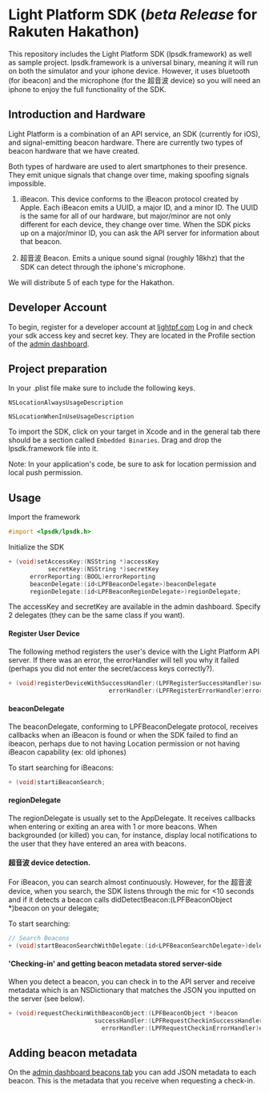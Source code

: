 
# Light Platform SDK (*beta Release* for Rakuten Hakathon)

This repository includes the Light Platform SDK (lpsdk.framework) as well as sample project. lpsdk.framework is a universal binary, meaning it will run on both the simulator and your iphone device.  However, it uses bluetooth (for ibeacon) and the microphone (for the 超音波 device) so you will need an iphone to enjoy the full functionality of the SDK.

## Introduction and Hardware

Light Platform is a combination of an API service, an SDK (currently for iOS), and signal-emitting beacon hardware. There are currently two types of beacon hardware that we have created.

Both types of hardware are used to alert smartphones to their presence.  They emit unique signals that change over time, making spoofing signals impossible.

1. iBeacon.  This device conforms to the iBeacon protocol created by Apple. Each iBeacon emits a UUID, a major ID, and a minor ID. The UUID is the same for all of our hardware, but major/minor are not only different for each device, they change over time. When the SDK picks up on a major/minor ID, you can ask the API server for information about that beacon.

2. 超音波 Beacon. Emits a unique sound signal (roughly 18khz) that the SDK can detect through the iphone's microphone.

We will distribute 5 of each type for the Hakathon.

## Developer Account

To begin, register for a developer account at [lightpf.com](https://lightpf.com)  Log in and check your sdk access key and secret key.  They are located in the Profile section of the [admin dashboard](https://lightpf.com/admin/#/profile).

## Project preparation

In your .plist file make sure to include the following keys.

```
NSLocationAlwaysUsageDescription

NSLocationWhenInUseUsageDescription
```

To import the SDK, click on your target in Xcode and in the general tab there should be a section called `Embedded Binaries`. Drag and drop the lpsdk.framework file into it.

Note: In your application's code, be sure to ask for location permission and local push permission.

## Usage

Import the framework

```objective-c
#import <lpsdk/lpsdk.h>
```

Initialize the SDK

```objective-c
+ (void)setAccessKey:(NSString *)accessKey
           secretKey:(NSString *)secretKey
      errorReporting:(BOOL)errorReporting
      beaconDelegate:(id<LPFBeaconDelegate>)beaconDelegate
      regionDelegate:(id<LPFBeaconRegionDelegate>)regionDelegate;
```

The accessKey and secretKey are available in the admin dashboard. Specify 2 delegates (they can be the same class if you want).

#### Register User Device

The following method registers the user's device with the Light Platform API server. If there was an error, the errorHandler will tell you why it failed (perhaps you did not enter the secret/access keys correctly?).

```objective-c
+ (void)registerDeviceWithSuccessHandler:(LPFRegisterSuccessHandler)successHandler
                            errorHandler:(LPFRegisterErrorHandler)errorHandler;
```

#### beaconDelegate

The beaconDelegate, conforming to LPFBeaconDelegate protocol, receives callbacks when an iBeacon is found or when the SDK failed to find an ibeacon, perhaps due to not having Location permission or not having iBeacon capability (ex: old iphones)

To start searching for iBeacons:

```objective-c
+ (void)startiBeaconSearch;
```

#### regionDelegate

The regionDelegate is usually set to the AppDelegate. It receives callbacks when entering or exiting an area with 1 or more beacons. When backgrounded (or killed) you can, for instance, display local notifications to the user that they have entered an area with beacons.

#### 超音波 device detection.

For iBeacon, you can search almost continuously. However, for the 超音波 device, when you search, the SDK listens through the mic for <10 seconds and if it detects a beacon calls didDetectBeacon:(LPFBeaconObject *)beacon on your delegate;

To start searching:

```objective-c
// Search Beacons
+ (void)startBeaconSearchWithDelegate:(id<LPFBeaconSearchDelegate>)delegate;
```

#### 'Checking-in' and getting beacon metadata stored server-side

When you detect a beacon, you can check in to the API server and receive metadata which is an NSDictionary that matches the JSON you inputted on the server (see below).

```objective-c
+ (void)requestCheckinWithBeaconObject:(LPFBeaconObject *)beacon
                        successHandler:(LPFRequestCheckinSuccessHandler)successHandler
                          errorHandler:(LPFRequestCheckinErrorHandler)errorHandler;
```


## Adding beacon metadata

On the [admin dashboard beacons tab](https://lightpf.com/admin/#/beacons) you can add JSON metadata to each beacon.  This is the metadata that you receive when requesting a check-in.
